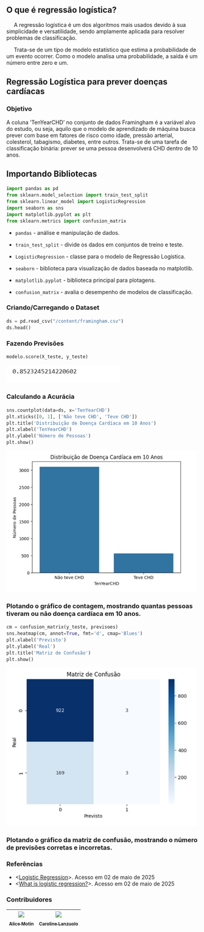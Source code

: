 
## O que é regressão logística?  
&nbsp;&nbsp;&nbsp;&nbsp; A regressão logística é um dos algoritmos mais usados devido à sua simplicidade e versatilidade, sendo amplamente aplicada para resolver problemas de classificação.

&nbsp;&nbsp;&nbsp;&nbsp; Trata-se de um tipo de modelo estatístico que estima a probabilidade de um evento ocorrer. Como o modelo analisa uma probabilidade, a saída é um número entre zero e um.  

## Regressão Logística para prever doenças cardíacas  
### Objetivo  
A coluna ‘TenYearCHD’ no conjunto de dados Framingham é a variável alvo do estudo, ou seja, aquilo que o modelo de aprendizado de máquina busca prever com base em fatores de risco como idade, pressão arterial, colesterol, tabagismo, diabetes, entre outros. Trata-se de uma tarefa de classificação binária: prever se uma pessoa desenvolverá CHD dentro de 10 anos.

## Importando Bibliotecas

```python
import pandas as pd
from sklearn.model_selection import train_test_split
from sklearn.linear_model import LogisticRegression
import seaborn as sns
import matplotlib.pyplot as plt
from sklearn.metrics import confusion_matrix
```
- `pandas` - análise e manipulação de dados.

- `train_test_split` - divide os dados em conjuntos de treino e teste.

- `LogisticRegression` -  classe para o modelo de Regressão Logística.

- `seaborn` -  biblioteca para visualização de dados baseada no matplotlib.

- `matplotlib.pyplot` - biblioteca principal para plotagens.
- `confusion_matrix` - avalia o desempenho de modelos de classificação.

### Criando/Carregando o Dataset

```python 
ds = pd.read_csv("/content/framingham.csv")
ds.head()
```
### Fazendo Previsões

```python 
modelo.score(X_teste, y_teste)
```
<img src="../../figures/model_score.png" alt="heart_disease" width="300">

### Calculando a Acurácia

```python 
sns.countplot(data=ds, x='TenYearCHD')
plt.xticks([0, 1], ['Não teve CHD', 'Teve CHD'])
plt.title('Distribuição de Doença Cardíaca em 10 Anos')
plt.xlabel('TenYearCHD')
plt.ylabel('Número de Pessoas')
plt.show()
```
<img src="../../figures/heart_disease_distribution.jpg" alt="heart_disease" width="500">

### Plotando o gráfico de contagem, mostrando quantas pessoas tiveram ou não doença cardíaca em 10 anos.
```python 
cm = confusion_matrix(y_teste, previsoes)
sns.heatmap(cm, annot=True, fmt='d', cmap='Blues')
plt.xlabel('Previsto')
plt.ylabel('Real')
plt.title('Matriz de Confusão')
plt.show()
```
<img src="../../figures/confusion_matrix.jpg" alt="heart_disease" width="500">

### Plotando o gráfico da matriz de confusão, mostrando o número de previsões corretas e incorretas.

### Referências
- <[Logistic Regression](https://www.web.stanford.edu/~jurafsky/slp3/5.pdf)>. Acesso em 02 de maio de 2025 
- <[What is logistic regression?](https://www.ibm.com/think/topics/logistic-regression)>. Acesso em 02 de maio de 2025 

### Contribuidores
| [<img loading="lazy" src="https://avatars.githubusercontent.com/u/112569754?v=4" width=115><br><sub>Alice Motin</sub>](https://github.com/AliceMotin) |  [<img loading="lazy" src="https://avatars.githubusercontent.com/u/147776134?v=4" width=115><br><sub>Caroline Lanzuolo</sub>](https://github.com/carol-lanzu) | 
| :---: | :---: |